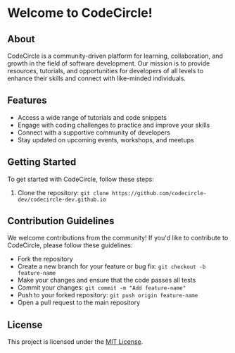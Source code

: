 # Welcome to CodeCircle!

## About
CodeCircle is a community-driven platform for learning, collaboration, and growth in the field of software development. Our mission is to provide resources, tutorials, and opportunities for developers of all levels to enhance their skills and connect with like-minded individuals.

## Features
- Access a wide range of tutorials and code snippets
- Engage with coding challenges to practice and improve your skills
- Connect with a supportive community of developers
- Stay updated on upcoming events, workshops, and meetups

## Getting Started
To get started with CodeCircle, follow these steps:
1. Clone the repository: `git clone https://github.com/codecircle-dev/codecircle-dev.github.io `

## Contribution Guidelines
We welcome contributions from the community! If you'd like to contribute to CodeCircle, please follow these guidelines:
- Fork the repository
- Create a new branch for your feature or bug fix: `git checkout -b feature-name`
- Make your changes and ensure that the code passes all tests
- Commit your changes: `git commit -m "Add feature-name"`
- Push to your forked repository: `git push origin feature-name`
- Open a pull request to the main repository


## License
This project is licensed under the [MIT License](LICENSE).
